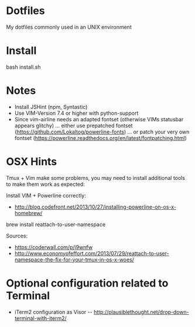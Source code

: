 Dotfiles
==========

My dotfiles commonly used in an UNIX environment

Install
=======
bash install.sh

Notes
=====
- Install JSHint (npm, Syntastic)
- Use VIM-Version 7.4 or higher with python-support
- Since vim-airline needs an adapted fontset (otherwise VIMs statusbar appears glitchy)
  ... either use prepatched fontset (https://github.com/Lokaltog/powerline-fonts)
  ... or patch your very own fontset (https://powerline.readthedocs.org/en/latest/fontpatching.html)


OSX Hints
=====
Tmux + Vim make some problems, you may need to install additional tools to make them
work as expected:

Install VIM + Powerline correctly:
- http://blog.codefront.net/2013/10/27/installing-powerline-on-os-x-homebrew/

brew install reattach-to-user-namespace

Sources:
- https://coderwall.com/p/j9wnfw
- http://www.economyofeffort.com/2013/07/29/reattach-to-user-namespace-the-fix-for-your-tmux-in-os-x-woes/


Optional configuration related to Terminal
======
- iTerm2 configuration as Visor
-- http://plausiblethought.net/drop-down-terminal-with-iterm2/
